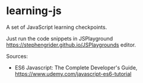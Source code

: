 # learning-js
A set of JavaScript learning checkpoints.

Just run the code snippets in JSPlayground https://stephengrider.github.io/JSPlaygrounds editor.

Sources: 
- ES6 Javascript: The Complete Developer's Guide, https://www.udemy.com/javascript-es6-tutorial
